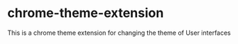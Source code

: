 # chrome-theme-extension
This is a chrome theme extension for changing the theme of User interfaces
